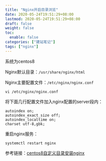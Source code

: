 ```yaml
---
title: "Nginx开启目录浏览"
date: 2020-05-24T19:51:29+08:00
lastmod: 2020-05-24T19:51:29+08:00
draft: false
weight: false
toc:
  enable: false
categories: ["建站笔记"]
tags: ["nginx"] 
---
```


 系统为centos8

 Nginx默认目录：`/usr/share/nginx/html`

Nginx主要配置文件：`/etc/nginx/nginx.conf`

```
vi /etc/nginx/nginx.conf
```

将下面几行配置文件加入nginx配置的server段内：

<!--more-->

```
autoindex on;                        
autoindex_exact_size off;            
autoindex_localtime on;              
charset utf-8,gbk;
```

重启nginx服务：

```
systemctl restart nginx
```

参考链接：[centos8自定义目录安装nginx](http://www.cppcns.com/os/linux/289324.html)




